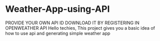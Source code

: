 # Weather-App-using-API
PROVIDE YOUR OWN API ID DOWNLOAD IT BY REGISTERING IN OPENWEATHER API Hello techies, 
This project gives you a basic idea of how to use api and generating simple weather app
